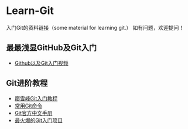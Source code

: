 # Learn-Git
入门Git的资料链接（some material for learning git.）
如有问题，欢迎提问！

## 最最浅显GitHub及Git入门
+ [Github以及Git入门视频]('https://www.bilibili.com/video/av10475153?p=1')

## Git进阶教程
+ [廖雪峰Git入门教程]('https://www.liaoxuefeng.com/wiki/896043488029600')
+ [常用Git命令]('https://gitee.com/liaoxuefeng/learn-java/raw/master/teach/git-cheatsheet.pdf')
+ [Git官方中文手册]('https://git-scm.com/book/zh/v2')
+ [最火爆的Git入门项目]('https://github.com/komeiji-satori/Dress')
